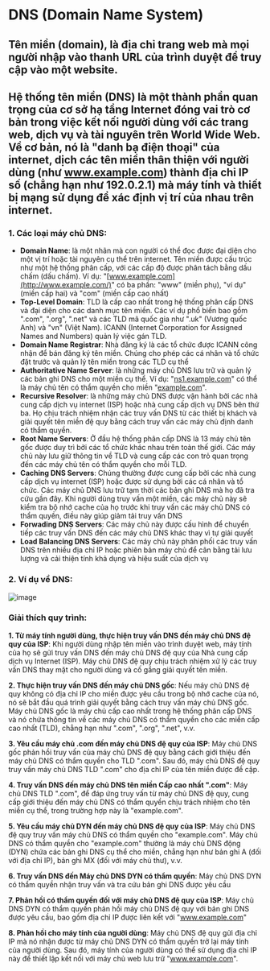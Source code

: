 # DNS (Domain Name System)
## Tên miền (domain), là địa chỉ trang web mà mọi người nhập vào thanh URL của trình duyệt để truy cập vào một website.
## Hệ thống tên miền (DNS) là một thành phần quan trọng của cơ sở hạ tầng Internet đóng vai trò cơ bản trong việc kết nối người dùng với các trang web, dịch vụ và tài nguyên trên World Wide Web. Về cơ bản, nó là "danh bạ điện thoại" của internet, dịch các tên miền thân thiện với người dùng (như www.example.com) thành địa chỉ IP số (chẳng hạn như 192.0.2.1) mà máy tính và thiết bị mạng sử dụng để xác định vị trí của nhau trên internet.
### 1. Các loại máy chủ DNS:
- **Domain Name**: là một nhãn mà con người có thể đọc được đại diện cho một vị trí hoặc tài nguyên cụ thể trên internet. Tên miền được cấu trúc như một hệ thống phân cấp, với các cấp độ được phân tách bằng dấu chấm (dấu chấm). Ví dụ: "[www.example.com](http://www.example.com/)" có ba phần: "www" (miền phụ), "ví dụ" (miền cấp hai) và "com" (miền cấp cao nhất)
- **Top-Level Domain**: TLD là cấp cao nhất trong hệ thống phân cấp DNS và đại diện cho các danh mục tên miền. Các ví dụ phổ biến bao gồm ".com", ".org", ".net" và các TLD mã quốc gia như ".uk" (Vương quốc Anh) và "vn" (Việt Nam). ICANN (Internet Corporation for Assigned Names and Numbers) quản lý việc gán TLD.
- **Domain Name Registrar**: Nhà đăng ký là các tổ chức được ICANN công nhận để bán đăng ký tên miền. Chúng cho phép các cá nhân và tổ chức đặt trước và quản lý tên miền trong các TLD cụ thể
- **Authoritative Name Server**: là những máy chủ DNS lưu trữ và quản lý các bản ghi DNS cho một miền cụ thể. Ví dụ: "[ns1.example.com](http://ns1.example.com/)" có thể là máy chủ tên có thẩm quyền cho miền "[example.com](http://example.com/)".
- **Recursive Resolver**: là những máy chủ DNS được vận hành bởi các nhà cung cấp dịch vụ internet (ISP) hoặc nhà cung cấp dịch vụ DNS bên thứ ba. Họ chịu trách nhiệm nhận các truy vấn DNS từ các thiết bị khách và giải quyết tên miền đệ quy bằng cách truy vấn các máy chủ định danh có thẩm quyền.
- **Root Name Servers**: Ở đầu hệ thống phân cấp DNS là 13 máy chủ tên gốc được duy trì bởi các tổ chức khác nhau trên toàn thế giới. Các máy chủ này lưu giữ thông tin về TLD và cung cấp các con trỏ quan trọng đến các máy chủ tên có thẩm quyền cho mỗi TLD.
- **Caching DNS Servers**: Chúng thường được cung cấp bởi các nhà cung cấp dịch vụ internet (ISP) hoặc được sử dụng bởi các cá nhân và tổ chức. Các máy chủ DNS lưu trữ tạm thời các bản ghi DNS mà họ đã tra cứu gần đây. Khi người dùng truy vấn một miền, các máy chủ này sẽ kiểm tra bộ nhớ cache của họ trước khi truy vấn các máy chủ DNS có thẩm quyền, điều này giúp giảm tải truy vấn DNS
- **Forwading DNS Servers**: Các máy chủ này được cấu hình để chuyển tiếp các truy vấn DNS đến các máy chủ DNS khác thay vì tự giải quyết
- **Load Balancing DNS Servers**: Các máy chủ này phân phối các truy vấn DNS trên nhiều địa chỉ IP hoặc phiên bản máy chủ để cân bằng tải lưu lượng và cải thiện tính khả dụng và hiệu suất của dịch vụ

### 2. Ví dụ về DNS: 
![image](https://github.com/user-attachments/assets/68a6f37f-a05a-44a7-ab22-04487f26a9fe)

### Giải thích quy trình:
**1. Từ máy tính người dùng, thực hiện truy vấn DNS đến máy chủ DNS đệ quy của ISP**: Khi người dùng nhập tên miền vào trình duyệt web, máy tính của họ sẽ gửi truy vấn DNS đến máy chủ DNS đệ quy của Nhà cung cấp dịch vụ Internet (ISP). Máy chủ DNS đệ quy chịu trách nhiệm xử lý các truy vấn DNS thay mặt cho người dùng và cố gắng giải quyết tên miền. <p>
**2. Thực hiện truy vấn DNS đến máy chủ DNS gốc**: Nếu máy chủ DNS đệ quy không có địa chỉ IP cho miền được yêu cầu trong bộ nhớ cache của nó, nó sẽ bắt đầu quá trình giải quyết bằng cách truy vấn máy chủ DNS gốc. Máy chủ DNS gốc là máy chủ cấp cao nhất trong hệ thống phân cấp DNS và nó chứa thông tin về các máy chủ DNS có thẩm quyền cho các miền cấp cao nhất (TLD), chẳng hạn như ".com", ".org", ".net", v.v. <p>
**3. Yêu cầu máy chủ .com đến máy chủ DNS đệ quy của ISP**: Máy chủ DNS gốc phản hồi truy vấn của máy chủ DNS đệ quy bằng cách giới thiệu đến máy chủ DNS có thẩm quyền cho TLD ".com". Sau đó, máy chủ DNS đệ quy truy vấn máy chủ DNS TLD ".com" cho địa chỉ IP của tên miền được đề cập. <p>
**4. Truy vấn DNS đến máy chủ DNS tên miền Cấp cao nhất ".com"**: Máy chủ DNS TLD ".com", để đáp ứng truy vấn từ máy chủ DNS đệ quy, cung cấp giới thiệu đến máy chủ DNS có thẩm quyền chịu trách nhiệm cho tên miền cụ thể, trong trường hợp này là "example.com". <p>
**5. Yêu cầu máy chủ DYN đến máy chủ DNS đệ quy của ISP**: Máy chủ DNS đệ quy truy vấn máy chủ DNS có thẩm quyền cho "example.com". Máy chủ DNS có thẩm quyền cho "example.com" thường là máy chủ DNS động (DYN) chứa các bản ghi DNS cụ thể cho miền, chẳng hạn như bản ghi A (đối với địa chỉ IP), bản ghi MX (đối với máy chủ thư), v.v. <p>
**6. Truy vấn DNS đến Máy chủ DNS DYN có thẩm quyền**: Máy chủ DNS DYN có thẩm quyền nhận truy vấn và tra cứu bản ghi DNS được yêu cầu <p>
**7. Phản hồi có thẩm quyền đối với máy chủ DNS đệ quy của ISP**: Máy chủ DNS DYN có thẩm quyền phản hồi máy chủ DNS đệ quy với bản ghi DNS được yêu cầu, bao gồm địa chỉ IP được liên kết với "www.example.com" <p>
**8. Phản hồi cho máy tính của người dùng**: Máy chủ DNS đệ quy gửi địa chỉ IP mà nó nhận được từ máy chủ DNS DYN có thẩm quyền trở lại máy tính của người dùng. Sau đó, máy tính của người dùng có thể sử dụng địa 
chỉ IP này để thiết lập kết nối với máy chủ web lưu trữ "www.example.com".
